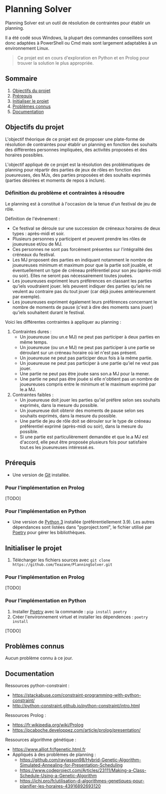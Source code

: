 # Planning Solver
Planning Solver est un outil de résolution de contraintes pour établir un planning.

Il a été codé sous Windows, la plupart des commandes conseillées sont donc adaptées à PowerShell ou Cmd mais sont largement adaptables à un environnement Linux.

> Ce projet est en cours d'exploration en Python et en Prolog pour trouver la solution le plus appropriée.

## Sommaire
1. [Objectifs du projet](#objectifs-du-projet)
1. [Prérequis](#prérequis)
1. [Initialiser le projet](#initialiser-le-projet)
1. [Problèmes connus](#problèmes-connus)
1. [Documentation](#documentation)

## Objectifs du projet
L'objectif théorique de ce projet est de proposer une plate-forme de résolution de contraintes pour établir un planning en fonction des souhaits des différentes personnes impliquées, des activités proposées et des horaires possibles. 

L'objectif appliqué de ce projet est la résolution des problématiques de planning pour répartir des parties de jeux de rôles en fonction des joueureuses, des MJs, des parties proposées et des souhaits exprimés (parties désirées et moments de repos à inclure).

### Définition du problème et contraintes à résoudre
Le planning est à constitué à l'occasion de la tenue d'un festival de jeu de rôle.

Définition de l'évènement : 
- Ce festival se déroule sur une succession de créneaux horaires de deux types : après-midi et soir.
- Plusieurs personnes y participent et peuvent prendre les rôles de joueureuse et/ou de MJ.
- Ces personnes ne sont pas forcément présentes sur l'intégralité des créneaux du festival. 
- Les MJ proposent des parties en indiquant notamment le nombre de joueureuses minimum et maximum pour que la partie soit jouable, et éventuellement un type de créneau préférentiel pour son jeu (après-midi ou soir). Elles ne seront pas nécessairement toutes jouées.
- Les joueureuses expriment leurs préférences en classant les parties qu'iels voudraient jouer. Iels peuvent indiquer des parties qu'iels ne veulent au contraire pas du tout jouer (car déjà jouées antérieurement par exemple). 
- Les joueureuses expriment également leurs préférences concernant le nombre de moments de pause (c'est à dire des moments sans jouer) qu'iels souhaitent durant le festival.

Voici les différentes contraintes à appliquer au planning : 
1. Contraintes dures : 
    - Un joueureuse (ou un.e MJ) ne peut pas participer à deux parties en même temps.
    - Un joueureuse (ou un.e MJ) ne peut pas participer à une partie se déroulant sur un créneau horaire où iel n'est pas présent.
    - Un joueureuse ne peut pas participer deux fois à la même partie.
    - Un joueureuse ne peut pas participer à une partie qu'iel ne veut pas jouer.
    - Une partie ne peut pas être jouée sans son.a MJ pour la mener.
    - Une partie ne peut pas être jouée si elle n'obtient pas un nombre de joueureuses compris entre le minimum et le maximum exprimé par le.a MJ.
2. Contraintes faibles : 
    - Un joueureuse doit jouer les parties qu'iel préfère selon ses souhaits exprimés, dans la mesure du possible.
    - Un joueureuse doit obtenir des moments de pause selon ses souhaits exprimés, dans la mesure du possible.
    - Une partie de jeu de rôle doit se dérouler sur le type de créneau préférentiel exprimé (après-midi ou soir), dans la mesure du possible.
    - Si une partie est particulièrement demandée et que le.a MJ est d'accord, elle peut être proposée plusieurs fois pour satisfaire tout.es les joueureuses intéressé.es.

## Prérequis
- Une version de [Git](https://git-scm.com/downloads) installée.

### Pour l'implémentation en Prolog
[TODO]

### Pour l'implémentation en Python 
- Une version de [Python 3](https://www.python.org/downloads/) installée (préférentiellement 3.9).
Les autres dépendances sont listées dans "pyproject.toml", le fichier utilisé par [Poetry](https://python-poetry.org/docs/) pour gérer les bibliothèques.

## Initialiser le projet
1. Télécharger les fichiers sources avec `git clone https://github.com/Teazane/PlanningSolver.git`

### Pour l'implémentation en Prolog
[TODO]

### Pour l'implémentation en Python 
1. Installer [Poetry](https://python-poetry.org/docs/) avec la commande : `pip install poetry`
1. Créer l'environnement virtuel et installer les dépendences : `poetry install`

[TODO]

## Problèmes connus
Aucun problème connu à ce jour.

## Documentation
Ressources python-constraint : 
- https://stackabuse.com/constraint-programming-with-python-constraint/
- http://python-constraint.github.io/python-constraint/intro.html

Ressources Prolog : 
- https://fr.wikipedia.org/wiki/Prolog
- https://pcaboche.developpez.com/article/prolog/presentation/

Ressources algorithme génétique : 
- https://www.alliot.fr/fgenetic.html.fr
- Appliqués à des problèmes de planning :
    - https://github.com/rayjasson98/Hybrid-Genetic-Algorithm-Simulated-Annealing-for-Presentation-Scheduling
    - https://www.codeproject.com/Articles/23111/Making-a-Class-Schedule-Using-a-Genetic-Algorithm
    - https://ichi.pro/fr/utilisation-d-algorithmes-genetiques-pour-planifier-les-horaires-43916892693120
